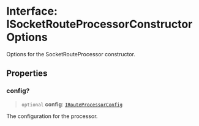 # Interface: ISocketRouteProcessorConstructorOptions

Options for the SocketRouteProcessor constructor.

## Properties

### config?

> `optional` **config**: [`IRouteProcessorConfig`](IRouteProcessorConfig.md)

The configuration for the processor.
